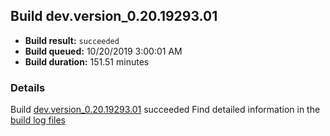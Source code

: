 ## Build dev.version_0.20.19293.01
- **Build result:** `succeeded`
- **Build queued:** 10/20/2019 3:00:01 AM
- **Build duration:** 151.51 minutes
### Details
Build [dev.version_0.20.19293.01](https://winappstudio.visualstudio.com/web/build.aspx?pcguid=a4ef43be-68ce-4195-a619-079b4d9834c2&builduri=vstfs%3a%2f%2f%2fBuild%2fBuild%2f31514) succeeded
Find detailed information in the [build log files]()
